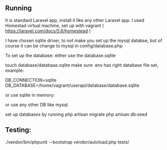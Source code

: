 ## Running

It is standard Laravel app, install it like any other Laravel app. 
I used Homestad virtual machine, set up with vagrant 
( https://laravel.com/docs/5.6/homestead )

I have chosen sqlite driver, to not make you set up the mysql databse, 
but of course it can be change to mysql in config/database.php


To set up  the database:
either use the database.sqlite

touch database/database.sqlite
make sure .env has right database file set, example:

DB_CONNECTION=sqlite
DB_DATABASE=/home/vagrant/userapi/database/database.sqlite


or use sqlite in memory:





or use any other DB like mysql

set up databases by running 
php artisan migrate
php artisan db:seed



## Testing:

./vendor/bin/phpunit --bootstrap vendor/autoload.php tests/
